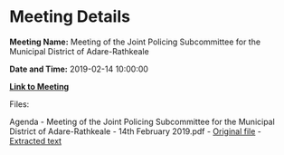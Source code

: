# Meeting Details

**Meeting Name:** Meeting of the Joint Policing Subcommittee for the Municipal District of Adare-Rathkeale

**Date and Time:** 2019-02-14 10:00:00

**[Link to Meeting](https://www.limerick.ie/council/whats-on/meeting-joint-policing-subcommittee-municipal-district-adare-rathkeale-0)**

Files: 

Agenda - Meeting of the Joint Policing Subcommittee for the Municipal District of Adare-Rathkeale - 14th February 2019.pdf - [Original file](https://www.limerick.ie/sites/default/files/media/documents/2019-02/00%20Agenda%2014th%20February%2C%202019.pdf) - [Extracted text](./Agenda%20-%C2%A0Meeting%20of%20the%20Joint%20Policing%20Subcommittee%20for%20the%20Municipal%20District%20of%20Adare-Rathkeale%20-%2014th%20February%202019.md)

